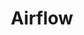 ---
title: Airflow
menu: 
    sidebar:
        name: Airflow
        identifier: airflow
        parent: data-engineer
        weight: 300
---